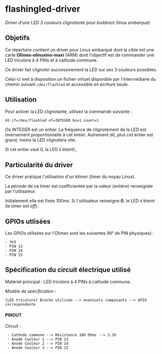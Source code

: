 # flashingled-driver

*Driver d'une LED 3 couleurs clignotante pour buildroot (linux embarqué)*

## Objetifs

Ce répertoire contient un driver pour Linux embarqué dont la cible est une carte **Olimex-olinuxino-maxi** (ARM) dont l'objectif est de commander une LED tricolore à 4 PINs et à cathode commune.

Ce driver fait clignoter successivement la LED sur ses 3 couleurs possibles.

Celui-ci met à disposition un fichier virtuel disponible par l'intermédiaire du chemin suivant `/dev/flashled` et accessible en écriture seule.

## Utilisation

Pour activer la LED clignotante, utilisez la commande suivante :

```sh
dd if=/dev/flashled of=INTEGER bs=1 count=1
```

Où INTEGER est un entier. La fréquence de clignotement de la LED est inversement proportionnelle à cet entier. Autrement dit, plus cet entier est grand, moins la LED clignotera vite.

Si cet entier vaut 0, la LED s'éteint!,.

## Particularité du driver

Ce driver pratique l'utilisation d'un *ktimer* (timer du noyau Linux).

La période de ce timer est coefficientée par la valeur (entière) renseignée par l'utilisateur. 

Initialement elle est fixée  *100ms*. Si l'utilisateur renseigne **0**, le LED s'éteint (le timer est *off*).

## GPIOs utlisées

Les GPIOs utilisées sur l'Olimex sont les suivantes (N° de PIN physiques) :

    - 3V3
    - PIN 13
    - PIN 14
    - PIN 15

## Spécification du circuit électrique utilisé

Matériel principal : LED tricolore à 4 PINs à cathode commune.

*Modèle de spécification :*
```
[LED tricolore] Broche utilisée --> éventuels composants --> GPIO correspondante
```

#### PINOUT

*Circuit :*
```
 - Cathode commune --> Résistance 100 Ohms --> 3.3V
 - Anode Couleur 1 --> PIN 13
 - Anode Couleur 2 --> PIN 14
 - Anode Couleur 3 --> PIN 15
```

